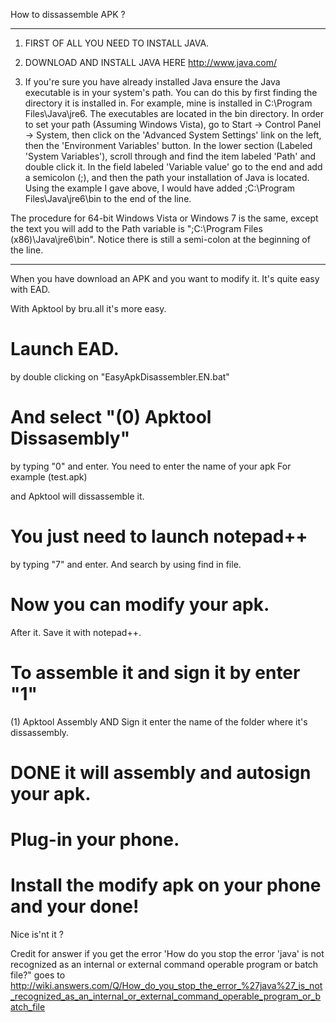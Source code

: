 How to dissassemble APK ?


---

1) FIRST OF ALL YOU NEED TO INSTALL JAVA.

2) DOWNLOAD AND INSTALL JAVA HERE http://www.java.com/

3) If you're sure you have already installed Java ensure the Java executable is in your system's path. You can do this by first finding the directory it is installed in. For example, mine is installed in C:\Program Files\Java\jre6. The executables are located in the bin directory.
In order to set your path (Assuming Windows Vista), go to Start -> Control Panel -> System, then click on the 'Advanced System Settings' link on the left, then the 'Environment Variables' button. In the lower section (Labeled 'System Variables'), scroll through and find the item labeled 'Path' and double click it. In the field labeled 'Variable value' go to the end and add a semicolon (;), and then the path your installation of Java is located. Using the example I gave above, I would have added ;C:\Program Files\Java\jre6\bin to the end of the line.

The procedure for 64-bit Windows Vista or Windows 7 is the same, except the text you will add to the Path variable is ";C:\Program Files (x86)\Java\jre6\bin". Notice there is still a semi-colon at the beginning of the line.


---



When you have download an APK and you want to modify it.
It's quite easy with EAD.

With Apktool by bru.all it's more easy.

# Launch EAD.
by double clicking on "EasyApkDisassembler.EN.bat"

# And select "(0) Apktool Dissasembly"
by typing "0" and enter.
You need to enter the name of your apk
For example (test.apk)

and Apktool will dissassemble it.

# You just need to launch notepad++
by typing "7" and enter.
And search by using find in file.


# Now you can modify your apk.
After it.
Save it with notepad++.

# To assemble it and sign it by enter "1"
(1) Apktool Assembly AND Sign it
enter the name of the folder where it's dissassembly.

# DONE it will assembly and autosign your apk.

# Plug-in your phone.
# Install the modify apk on your phone and your done!


Nice is'nt it ?


Credit for answer if you get the error 'How do you stop the error 'java' is not recognized as an internal or external command operable program or batch file?" goes to http://wiki.answers.com/Q/How_do_you_stop_the_error_%27java%27_is_not_recognized_as_an_internal_or_external_command_operable_program_or_batch_file